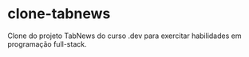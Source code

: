 # clone-tabnews
Clone do projeto TabNews do curso .dev para exercitar habilidades em programação full-stack.
